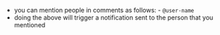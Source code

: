 
- you can mention people in comments as follows:
	  - `@user-name`
- doing the above will trigger a notification sent to the person that you mentioned